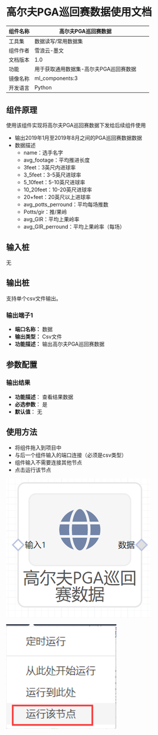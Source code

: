 # 高尔夫PGA巡回赛数据使用文档
| 组件名称 | 高尔夫PGA巡回赛数据 |  |  |
| --- | --- | --- | --- |
| 工具集 | 数据读写/常用数据集 |  |  |
| 组件作者 | 雪浪云-墨文 |  |  |
| 文档版本 | 1.0 |  |  |
| 功能 | 用于获取通用数据集-高尔夫PGA巡回赛数据 |  |  |
| 镜像名称 | ml_components:3 |  |  |
| 开发语言 | Python |  |  |

## 组件原理
使用该组件实现将高尔夫PGA巡回赛数据下发给后续组件使用


- 输出2019年1月至2019年8月之间的PGA巡回赛数据数据
- 数据描述
    - name：选手名字
    - avg_footage：平均推进长度
    - 3feet：3英尺内进球率
    - 3_5feet：3-5英尺进球率
    - 5_10feet：5-10英尺进球率
    - 10_20feet：10-20英尺进球率
    - 20+feet：20英尺以上进球率
    - avg_potts_perround：平均每场推数
    - Potts/gir：推/果岭
    - avg_GIR：平均上果岭率
    - avg_GIR_perround：平均上果岭率（每场）

## 输入桩
无

## 输出桩
支持单个csv文件输出。
### 输出端子1

- **端口名称：** 数据
- **输出类型：** Csv文件
- **功能描述：** 输出高尔夫PGA巡回赛数据

## 参数配置
### 输出结果

- **功能描述**： 查看结果数据
- **必选参数**： 是
- **默认值**： 无

## 使用方法
- 将组件拖入到项目中
- 与后一个组件输入的端口连接（必须是csv类型）
- 组件输入不需要连接其他节点
- 点击运行该节点

![](./img/高尔夫PGA巡回赛数据.png)

![](./img/1568086602280-f3f7a128-867e-458b-b13a-917dc628f8ac.png)
